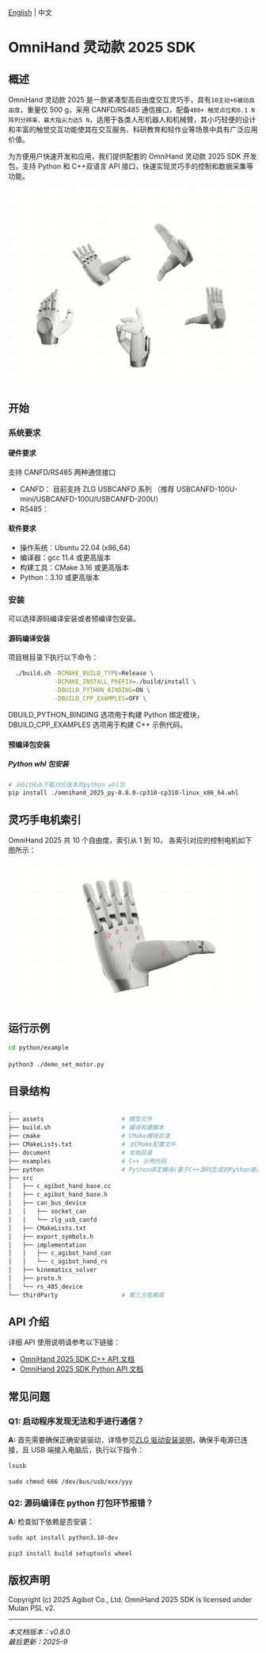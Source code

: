 [English](README.md) | 中文

# OmniHand 灵动款 2025 SDK

## 概述

OmniHand 灵动款 2025 是一款紧凑型高自由度交互灵巧手，具有`10主动+6被动自由度`，重量仅 500 g，采用 CANFD/RS485 通信接口，配备`400+ 触觉点位和0.1 N 阵列分辨率，最大指尖力达5 N`，适用于各类人形机器人和机械臂，其小巧轻便的设计和丰富的触觉交互功能使其在交互服务、科研教育和轻作业等场景中具有广泛应用价值。

为方便用户快速开发和应用，我们提供配套的 OmniHand 灵动款 2025 SDK 开发包，支持 Python 和 C++双语言 API 接口，快速实现灵巧手的控制和数据采集等功能。

![](document/pic/hand.jpg)

## 开始

### 系统要求

#### 硬件要求

支持 CANFD/RS485 两种通信接口

- CANFD： 目前支持 ZLG USBCANFD 系列 （推荐 USBCANFD-100U-mini/USBCANFD-100U/USBCANFD-200U）
- RS485：

#### 软件要求

- 操作系统：Ubuntu 22.04 (x86_64)
- 编译器：gcc 11.4 或更高版本
- 构建工具：CMake 3.16 或更高版本
- Python：3.10 或更高版本

### 安装

可以选择源码编译安装或者预编译包安装。

#### 源码编译安装

项目根目录下执行以下命令：

```bash
  ./build.sh -DCMAKE_BUILD_TYPE=Release \
             -DCMAKE_INSTALL_PREFIX=./build/install \
             -DBUILD_PYTHON_BINDING=ON \
             -DBUILD_CPP_EXAMPLES=OFF \
```

DBUILD_PYTHON_BINDING 选项用于构建 Python 绑定模块，DBUILD_CPP_EXAMPLES 选项用于构建 C++ 示例代码。

#### 预编译包安装

##### Python whl 包安装

```bash
# 从GitHub下载对应版本的python whl包
pip install ./omnihand_2025_py-0.8.0-cp310-cp310-linux_x86_64.whl
```

## 灵巧手电机索引

OmniHand 2025 共 10 个自由度，索引从 1 到 10， 各索引对应的控制电机如下图所示：

![](document/pic/hand_motors.jpg)

## 运行示例

```bash
cd python/example

python3 ./demo_set_motor.py
```

## 目录结构

```bash
.
├── assets                      # 模型文件
├── build.sh                    # 编译构建脚本
├── cmake                       # CMake模块目录
├── CMakeLists.txt              # 主CMake配置文件
├── document                    # 文档目录
├── examples                    # C++ 示例代码
├── python                      # Python绑定模块(基于C++源码生成的Python接口)
├── src
│   ├── c_agibot_hand_base.cc
│   ├── c_agibot_hand_base.h
│   ├── can_bus_device
│   │   ├── socket_can
│   │   └── zlg_usb_canfd
│   ├── CMakeLists.txt
│   ├── export_symbols.h
│   ├── implementation
│   │   ├── c_agibot_hand_can
│   │   └── c_agibot_hand_rs
│   ├── kinematics_solver
│   ├── proto.h
│   └── rs_485_device
└── thirdParty                  # 第三方依赖库
```

## API 介绍

详细 API 使用说明请参考以下链接：

- [OmniHand 2025 SDK C++ API 文档](document/API_CPP.md)
- [OmniHand 2025 SDK Python API 文档](document/API_PYTHON.md)

## 常见问题

### Q1: 启动程序发现无法和手进行通信？

**A:** 首先需要确保正确安装驱动，详情参见[ZLG 驱动安装说明](https://manual.zlg.cn/web/#/42/1710:~:text=%23sudo%20chmod%20666%20/dev/bus/usb/xxx/yyy)，确保手电源已连接，且 USB 端接入电脑后，执行以下指令：

```shell
lsusb

sudo chmod 666 /dev/bus/usb/xxx/yyy
```

### Q2: 源码编译在 python 打包环节报错？

**A:** 检查如下依赖是否安装：

```shell
sudo apt install python3.10-dev

pip3 install build setuptools wheel
```

## 版权声明

Copyright (c) 2025 Agibot Co., Ltd. OmniHand 2025 SDK is licensed under Mulan PSL v2.

---

_本文档版本：v0.8.0_  
_最后更新：2025-9_
